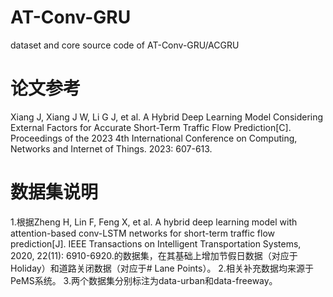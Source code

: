 # AT-Conv-GRU
dataset and core source code of AT-Conv-GRU/ACGRU

# 论文参考
Xiang J, Xiang J W, Li G J, et al. A Hybrid Deep Learning Model Considering External Factors for Accurate Short-Term Traffic Flow Prediction[C]. Proceedings of the 2023 4th International Conference on Computing, Networks and Internet of Things. 2023: 607-613.

# 数据集说明
1.根据Zheng H, Lin F, Feng X, et al. A hybrid deep learning model with attention-based conv-LSTM networks for short-term traffic flow prediction[J]. IEEE Transactions on Intelligent Transportation Systems, 2020, 22(11): 6910-6920.的数据集，在其基础上增加节假日数据（对应于Holiday）和道路关闭数据（对应于# Lane Points）。
2.相关补充数据均来源于PeMS系统。
3.两个数据集分别标注为data-urban和data-freeway。
